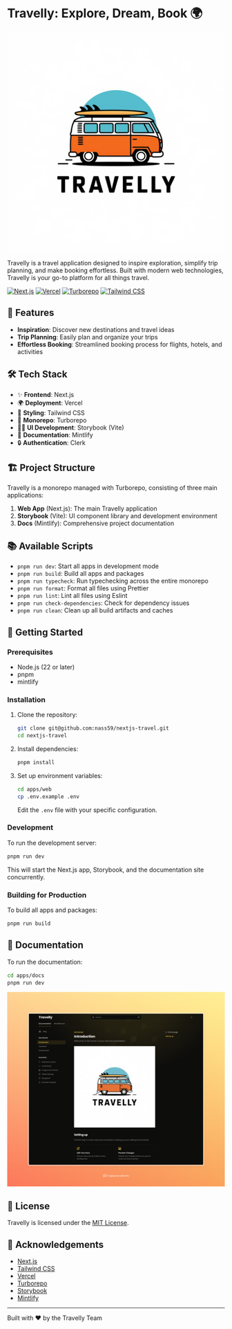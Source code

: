 # Travelly: Explore, Dream, Book 🌍

![Travelly Logo](static/hero.jpg)

Travelly is a travel application designed to inspire exploration, simplify trip planning, and make booking effortless. Built with modern web technologies, Travelly is your go-to platform for all things travel.

[![Next.js](https://img.shields.io/badge/Next.js-000000?style=for-the-badge&logo=next.js&logoColor=white)](https://nextjs.org/)
[![Vercel](https://img.shields.io/badge/Vercel-000000?style=for-the-badge&logo=vercel&logoColor=white)](https://vercel.com/)
[![Turborepo](https://img.shields.io/badge/Turborepo-EF4444?style=for-the-badge&logo=turborepo&logoColor=white)](https://turbo.build/)
[![Tailwind CSS](https://img.shields.io/badge/Tailwind_CSS-38B2AC?style=for-the-badge&logo=tailwind-css&logoColor=white)](https://tailwindcss.com/)

## 🚀 Features

- **Inspiration**: Discover new destinations and travel ideas
- **Trip Planning**: Easily plan and organize your trips
- **Effortless Booking**: Streamlined booking process for flights, hotels, and activities

## 🛠️ Tech Stack

- ✨ **Frontend**: Next.js
- 🌍 **Deployment**: Vercel
- 🎨 **Styling**: Tailwind CSS
- 🚀 **Monorepo**: Turborepo
- 👨‍🎨 **UI Development**: Storybook (Vite)
- 🍵 **Documentation**: Mintlify
- 🔒 **Authentication**: Clerk

## 🏗️ Project Structure

Travelly is a monorepo managed with Turborepo, consisting of three main applications:

1. **Web App** (Next.js): The main Travelly application
2. **Storybook** (Vite): UI component library and development environment
3. **Docs** (Mintlify): Comprehensive project documentation

## 📚 Available Scripts

- `pnpm run dev`: Start all apps in development mode
- `pnpm run build`: Build all apps and packages
- `pnpm run typecheck`: Run typechecking across the entire monorepo
- `pnpm run format`: Format all files using Prettier
- `pnpm run lint`: Lint all files using Eslint
- `pnpm run check-dependencies`: Check for dependency issues
- `pnpm run clean`: Clean up all build artifacts and caches

## 🚦 Getting Started

### Prerequisites

- Node.js (22 or later)
- pnpm
- mintlify

### Installation

1. Clone the repository:

   ```bash
   git clone git@github.com:nass59/nextjs-travel.git
   cd nextjs-travel
   ```

2. Install dependencies:

   ```bash
   pnpm install
   ```

3. Set up environment variables:
   ```bash
   cd apps/web
   cp .env.example .env
   ```
   Edit the `.env` file with your specific configuration.

### Development

To run the development server:

```bash
pnpm run dev
```

This will start the Next.js app, Storybook, and the documentation site concurrently.

### Building for Production

To build all apps and packages:

```bash
pnpm run build
```

## 📖 Documentation

To run the documentation:

```bash
cd apps/docs
pnpm run dev
```

![Travelly Logo](static/doc.jpeg)

## 📝 License

Travelly is licensed under the [MIT License](LICENSE).

## 🙏 Acknowledgements

- [Next.js](https://nextjs.org/)
- [Tailwind CSS](https://tailwindcss.com/)
- [Vercel](https://vercel.com/)
- [Turborepo](https://turbo.build/)
- [Storybook](https://storybook.js.org/)
- [Mintlify](https://mintlify.com/)

---

Built with ❤️ by the Travelly Team
